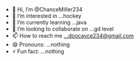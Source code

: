 - 👋 Hi, I’m @ChanceMiller234
- 👀 I’m interested in ...hockey
- 🌱 I’m currently learning ...java
- 💞️ I’m looking to collaborate on ...gd level
- 📫 How to reach me ...doocayce234@gmail.com
- 😄 Pronouns: ...nothing
- ⚡ Fun fact: ...nothing

<!---
ChanceMiller234/ChanceMiller234 is a ✨ special ✨ repository because its `README.md` (this file) appears on your GitHub profile.
You can click the Preview link to take a look at your changes.
--->
